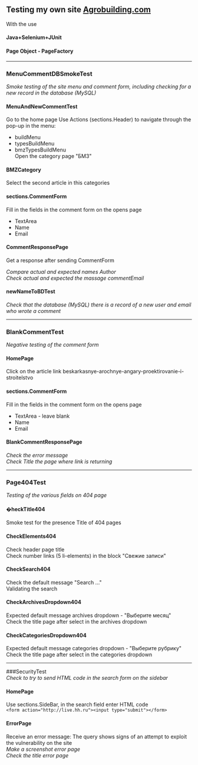 ## Testing my own site [Agrobuilding.com](https://agrobuilding.com/)  

With the use  
#### Java+Selenium+JUnit  
#### Page Object - PageFactory  
  
***  
  
### MenuCommentDBSmokeTest  
*Smoke testing of the site menu and comment form, including checking for a new record in the database (MySQL)*  

#### MenuAndNewCommentTest  
Go to the home page
Use Actions (sections.Header) to navigate through the pop-up in the menu:  
* buildMenu  
* typesBuildMenu  
* bmzTypesBuildMenu  
Open the category page "БМЗ"  
  
#### BMZCategory  
Select the second article in this categories  
  
#### sections.CommentForm  
Fill in the fields in the comment form on the opens page  
* TextArea  
* Name  
* Email  
  
#### CommentResponsePage  
Get a response after sending CommentForm  
  
*Compare actual and expected names Author*    
*Check actual and expected the massage commentEmail*    


#### newNameToBDTest
*Check that the database (MySQL) there is a record of a new user and email who wrote a comment*  
  
***
  

### BlankCommentTest
*Negative testing of the comment form*
  
#### HomePage
Click on the article link beskarkasnye-arochnye-angary-proektirovanie-i-stroitelstvo

#### sections.CommentForm
Fill in the fields in the comment form on the opens page   
* TextArea - leave blank  
* Name  
* Email  

#### BlankCommentResponsePage
*Check the error message*  
*Check Title the page where link is returning*  
  
***
  
  
### Page404Test   
*Testing of the various fields on 404 page*  

#### �heckTitle404  
Smoke test for the presence Title of 404 pages

#### CheckElements404  
Check header page title  
Check number links (5 li-elements) in the block "Свежие записи"  

#### CheckSearch404  
Check the default message "Search ..."  
Validating the search  

#### CheckArchivesDropdown404  
Expected default message archives dropdown - "Выберите месяц"  
Check the title page after select in the archives dropdown  

#### CheckCategoriesDropdown404  
Expected default message categories dropdown - "Выберите рубрику"  
Check the title page after select in the categories dropdown  
  
***  
  
  
###SecurityTest  
*Check to try to send HTML code in the search form on the sidebar*  
  
#### HomePage  
Use sections.SideBar, in the search field enter HTML code  
`<form action="http://live.hh.ru"><input type="submit"></form>`  
  
#### ErrorPage  
Receive an error message: The query shows signs of an attempt to exploit the vulnerability on the site  
*Make a screenshot error page*  
*Check the title error page*  
